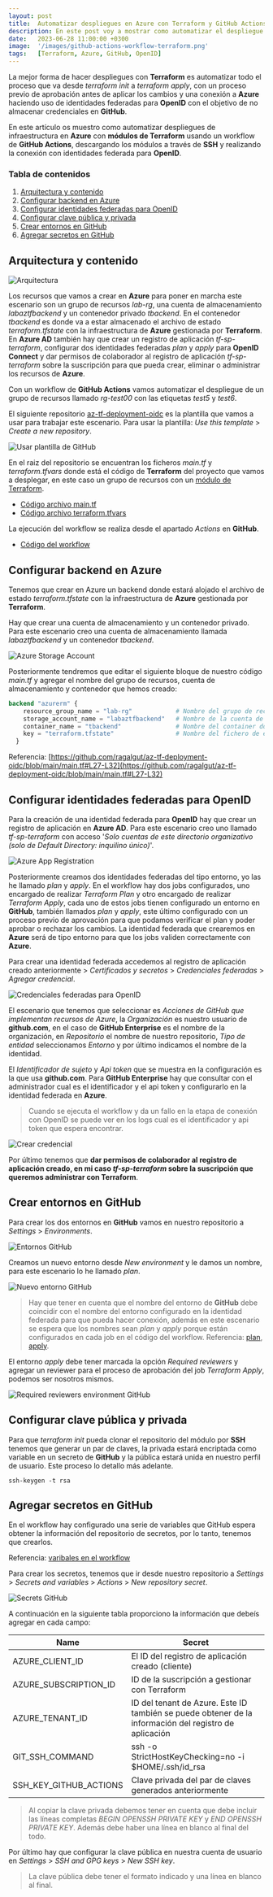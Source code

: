 ```yaml
---
layout: post
title:  Automatizar despliegues en Azure con Terraform y GitHub Actions
description: En este post voy a mostrar como automatizar el despliegue de infraestructura en Azure con Terraform y un workflow de GitHub Actions.
date:   2023-06-28 11:00:00 +0300
image:  '/images/github-actions-workflow-terraform.png'
tags:   [Terraform, Azure, GitHub, OpenID]
---
```


La mejor forma de hacer despliegues con **Terraform** es automatizar todo el proceso que va desde *terraform init* a *terraform apply*, con un proceso previo de aprobación antes de aplicar los cambios y una conexión a **Azure** haciendo uso de identidades federadas para **OpenID** con el objetivo de no almacenar credenciales en **GitHub**.

En este artículo os muestro como automatizar despliegues de infraestructura en **Azure** con **módulos de Terraform** usando un workflow de **GitHub Actions**, descargando los módulos a través de **SSH** y realizando la conexión con identidades federada para **OpenID**.

### Tabla de contenidos
1. [Arquitectura y contenido](#arquitectura-y-contenido)
2. [Configurar backend en Azure](#configurar-backend-en-azure)
3. [Configurar identidades federadas para OpenID](#configurar-identidades-federadas-para-openid)
4. [Configurar clave pública y privada](#configurar-clave-pública-y-privada)
5. [Crear entornos en GitHub](#crear-entornos-en-github)
6. [Agregar secretos en GitHub](#agregar-secretos-en-github)

## Arquitectura y contenido

![Arquitectura](/images/280623/diagrama.svg)

Los recursos que vamos a crear en **Azure** para poner en marcha este escenario son un grupo de recursos *lab-rg*, una cuenta de almacenamiento *labaztfbackend* y un contenedor privado *tbackend*. En el contenedor *tbackend* es donde va a estar almacenado el archivo de estado *terraform.tfstate* con la infraestructura de **Azure** gestionada por **Terraform**. En **Azure AD** también hay que crear un registro de aplicación *tf-sp-terraform*, configurar dos identidades federadas *plan* y *apply* para **OpenID Connect** y dar permisos de colaborador al registro de aplicación *tf-sp-terraform* sobre la suscripción para que pueda crear, eliminar o administrar los recursos de **Azure**.

Con un workflow de **GitHub Actions** vamos automatizar el despliegue de un grupo de recursos llamado *rg-test00* con las etiquetas *test5* y *test6*.

El siguiente repositorio [az-tf-deployment-oidc](https://github.com/ragalgut/az-tf-deployment-oidc) es la plantilla que vamos a usar para trabajar este escenario. Para usar la plantilla: *Use this template* > *Create a new repository*.

![Usar plantilla de GitHub](/images/280623/usar-template.webp)

En el raiz del repositorio se encuentran los ficheros *main.tf* y *terraform.tfvars* donde está el código de **Terraform** del proyecto que vamos a desplegar, en este caso un grupo de recursos con un [módulo de Terraform](https://github.com/ragalgut/az-tf-module-resource-group).

- [Código archivo main.tf](https://github.com/ragalgut/az-tf-deployment-oidc/blob/main/main.tf)
- [Código archivo terraform.tfvars](https://github.com/ragalgut/az-tf-deployment-oidc/blob/main/terraform.tfvars)

La ejecución del workflow se realiza desde el apartado *Actions* en **GitHub**.

- [Código del workflow](https://github.com/ragalgut/az-tf-deployment-oidc/blob/main/.github/workflows/tf-plan-apply.yml)


## Configurar backend en Azure

Tenemos que crear en Azure un backend donde estará alojado el archivo de estado *terraform.tfstate* con la infraestructura de **Azure** gestionada por **Terraform**.

Hay que crear una cuenta de almacenamiento y un contenedor privado. Para este escenario creo una cuenta de almacenamiento llamada *labaztfbackend* y un contenedor *tbackend*.

![Azure Storage Account](/images/280623/cuenta-de-almacenamiento-azure.webp)

Posteriormente tendremos que editar el siguiente bloque de nuestro código *main.tf* y agregar el nombre del grupo de recursos, cuenta de almacenamiento y contenedor que hemos creado:

```terraform
backend "azurerm" {
    resource_group_name = "lab-rg"            # Nombre del grupo de recursos donde se encuentra la cuenta de almacenamiento
    storage_account_name = "labaztfbackend"   # Nombre de la cuenta de almacenamiento donde se va almacenar el fichero de estado
    container_name = "tbackend"               # Nombre del container donde se va almacenar el fichero de estado
    key = "terraform.tfstate"                 # Nombre del fichero de estado. El nombre estándar es terraform.tfstate
  }
```


Referencia: [https://github.com/ragalgut/az-tf-deployment-oidc/blob/main/main.tf#L27-L32](https://github.com/ragalgut/az-tf-deployment-oidc/blob/main/main.tf#L27-L32)


## Configurar identidades federadas para OpenID

Para la creación de una identidad federada para **OpenID** hay que crear un registro de aplicación en **Azure AD**. Para este escenario creo uno llamado *tf-sp-terraform* con acceso '*Solo cuentas de este directorio organizativo (solo de Default Directory: inquilino único)*'.

![Azure App Registration](/images/280623/registro-de-aplicacion.webp)

Posteriormente creamos dos identidades federadas del tipo entorno, yo las he llamado *plan* y *apply*. En el workflow hay dos jobs configurados, uno encargado de realizar *Terraform Plan* y otro encargado de realizar *Terraform Apply*, cada uno de estos jobs tienen configurado un entorno en **GitHub**, también llamados *plan* y *apply*, este último configurado con un proceso previo de aprovación para que podamos verificar el plan y poder aprobar o rechazar los cambios. La identidad federada que crearemos en **Azure** será de tipo entorno para que los jobs validen correctamente con **Azure**.

Para crear una identidad federada accedemos al registro de aplicación creado anteriormente > *Certificados y secretos* > *Credenciales federadas* > *Agregar credencial*.

![Credenciales federadas para OpenID](/images/280623/credenciales-federadas-plan-apply-azure-openid.webp)

El escenario que tenemos que seleccionar es *Acciones de GitHub que implementan recursos de Azure*, la *Organización* es nuestro usuario de **github.com**, en el caso de **GitHub Enterprise** es el nombre de la organización, en *Repositorio* el nombre de nuestro repositorio, *Tipo de entidad* seleccionamos *Entorno* y por último indicamos el nombre de la identidad.

El *Identificador de sujeto* y *Api token* que se muestra en la configuración es la que usa **github.com**. Para **GitHub Enterprise** hay que consultar con el administrador cual es el identificador y el api token y configurarlo en la identidad federada en **Azure**. 

> Cuando se ejecuta el workflow y da un fallo en la etapa de conexión con OpenID se puede ver en los logs cual es el identificador y api token que espera encontrar.

![Crear credencial](/images/280623/crear-credencial.webp)

Por último tenemos que **dar permisos de colaborador al registro de aplicación creado, en mi caso *tf-sp-terraform* sobre la suscripción que queremos administrar con Terraform**.

## Crear entornos en GitHub

Para crear los dos entornos en **GitHub** vamos en nuestro repositorio a *Settings* > *Environments*.

![Entornos GitHub](/images/280623/github-environments-plan-apply.webp)

Creamos un nuevo entorno desde *New environment* y le damos un nombre, para este escenario lo he llamado *plan*.

![Nuevo entorno GitHub](/images/280623/new-environment-github.webp)

> Hay que tener en cuenta que el nombre del entorno de **GitHub** debe coincidir con el nombre del entorno configurado en la identidad federada para que pueda hacer conexión, además en este escenario se espera que los nombres sean *plan* y *apply* porque están configurados en cada job en el código del workflow. Referencia: [plan](https://github.com/ragalgut/az-tf-deployment-oidc/blob/main/.github/workflows/tf-plan-apply.yml#L23), [apply](https://github.com/ragalgut/az-tf-deployment-oidc/blob/main/.github/workflows/tf-plan-apply.yml#L92).

El entorno *apply* debe tener marcada la opción *Required reviewers* y agregar un reviewer para el proceso de aprobación del job *Terraform Apply*, podemos ser nosotros mismos.

![Required reviewers environment GitHub](/images/280623/required-reviewers-environment-apply.webp)


## Configurar clave pública y privada

Para que *terraform init* pueda clonar el repositorio del módulo por **SSH** tenemos que generar un par de claves, la privada estará encriptada como variable en un secreto de **GitHub** y la pública estará unida en nuestro perfil de usuario. Este proceso lo detallo más adelante.

```
ssh-keygen -t rsa
```


## Agregar secretos en GitHub

En el workflow hay configurado una serie de variables que GitHub espera obtener la información del repositorio de secretos, por lo tanto, tenemos que crearlos.

Referencia: [varibales en el workflow](https://github.com/ragalgut/az-tf-deployment-oidc/blob/main/.github/workflows/tf-plan-apply.yml#L13-L16)

Para crear los secretos, tenemos que ir desde nuestro repositorio a *Settings* > *Secrets and variables* > *Actions* > *New repository secret*.

![Secrets GitHub](/images/280623/secrets-github.webp)

A continuación en la siguiente tabla proporciono la información que debeís agregar en cada campo:

| Name                   | Secret                                                                                                |
|------------------------|-------------------------------------------------------------------------------------------------------|
| AZURE_CLIENT_ID        | El ID del registro de aplicación creado (cliente)                                                     |
| AZURE_SUBSCRIPTION_ID  | ID de la suscripción a gestionar con Terraform                                                        |
| AZURE_TENANT_ID        | ID del tenant de Azure. Este ID también se puede obtener de la información del registro de aplicación |
| GIT_SSH_COMMAND        | ssh -o StrictHostKeyChecking=no -i $HOME/.ssh/id_rsa                                                  |
| SSH_KEY_GITHUB_ACTIONS | Clave privada del par de claves generados anteriormente                                               |

> Al copiar la clave privada debemos tener en cuenta que debe incluir las líneas completas *BEGIN OPENSSH PRIVATE KEY* y *END OPENSSH PRIVATE KEY*. Además debe haber una línea en blanco al final del todo.

Por último hay que configurar la clave pública en nuestra cuenta de usuario en *Settings* > *SSH and GPG keys* > *New SSH key*.

> La clave pública debe tener el formato indicado y una línea en blanco al final.